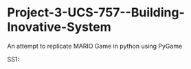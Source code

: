 # Project-3-UCS-757--Building-Inovative-System
An attempt to replicate MARIO Game in python using PyGame

SS1:
